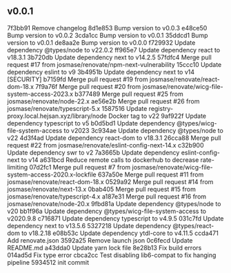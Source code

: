 ## v0.0.1

7f3bb91 Remove changelog
8d1e853 Bump version to v0.0.3
e48ce50 Bump version to v0.0.2
3cda1cc Bump version to v0.0.1
35ddcd1 Bump version to v0.0.1
de8aa2e Bump version to v0.0.0
f729932 Update dependency @types/node to v22.0.2
ff965e7 Update dependency react to v18.3.1
3b720db Update dependency next to v14.2.5
57fdfc4 Merge pull request #17 from josmase/renovate/npm-next-vulnerability
15ccc10 Update dependency eslint to v9
3b4951b Update dependency next to v14 [SECURITY]
b7159fd Merge pull request #19 from josmase/renovate/react-dom-18.x
7f9a76f Merge pull request #20 from josmase/renovate/wicg-file-system-access-2023.x
b377489 Merge pull request #25 from josmase/renovate/node-22.x
ae56e2b Merge pull request #26 from josmase/renovate/typescript-5.x
1587516 Update registry-proxy.local.hejsan.xyz/library/node Docker tag to v22
9af922f Update dependency typescript to v5
b0d5bd1 Update dependency @types/wicg-file-system-access to v2023
3c934ae Update dependency @types/node to v22
4d3f4ad Update dependency react-dom to v18.3.1
26cca88 Merge pull request #22 from josmase/renovate/eslint-config-next-14.x
c32b900 Update dependency swr to v2
7a3665b Update dependency eslint-config-next to v14
a631bcd Reduce remote calls to dockerhub to decrease rate-limiting
07d2fc1 Merge pull request #7 from josmase/renovate/wicg-file-system-access-2020.x-lockfile
637a50e Merge pull request #11 from josmase/renovate/react-dom-18.x
0529a92 Merge pull request #14 from josmase/renovate/next-13.x
0bab405 Merge pull request #15 from josmase/renovate/typescript-4.x
a187e31 Merge pull request #16 from josmase/renovate/node-20.x
9fbd81a Update dependency @types/node to v20
bb1f96a Update dependency @types/wicg-file-system-access to v2020.9.8
c716871 Update dependency typescript to v4.9.5
031c7fd Update dependency next to v13.5.6
5327218 Update dependency @types/react-dom to v18.2.18
e08b53c Update dependency ytdl-core to v4.11.5
ccda471 Add renovate.json
3592a25 Remove launch json
0c6fecd Update README.md
a43dda0 Update yarn lock file
8e28b13 Fix build errors
014ad5d Fix type error
cbca2cc Test disabling lib6-compat to fix hanging pipeline
5934512 init commit

